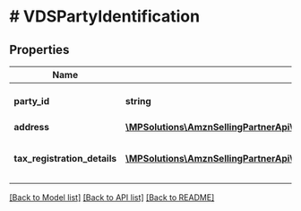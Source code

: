 # # VDSPartyIdentification

## Properties

Name | Type | Description | Notes
------------ | ------------- | ------------- | -------------
**party_id** | **string** | Assigned Identification for the party. |
**address** | [**\MPSolutions\AmznSellingPartnerApi\Models\VendorDirectFulfillmentShipping\VDSAddress**](VDSAddress.md) |  | [optional]
**tax_registration_details** | [**\MPSolutions\AmznSellingPartnerApi\Models\VendorDirectFulfillmentShipping\VDSTaxRegistrationDetails[]**](VDSTaxRegistrationDetails.md) | Tax registration details of the entity. | [optional]

[[Back to Model list]](../../README.md#models) [[Back to API list]](../../README.md#endpoints) [[Back to README]](../../README.md)
